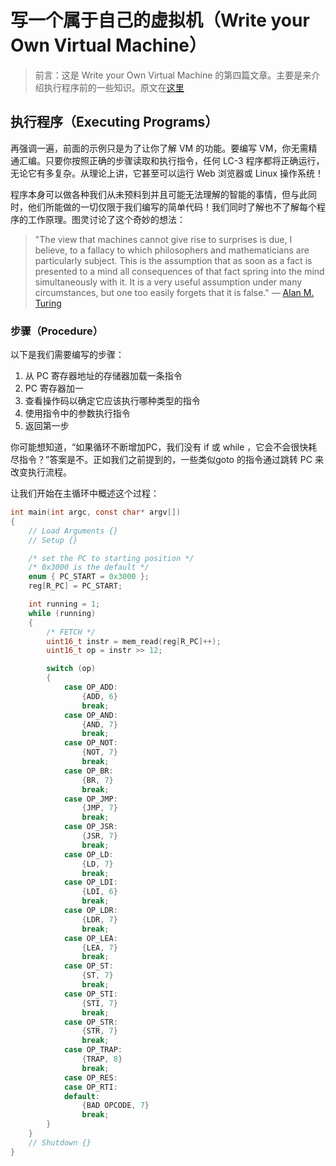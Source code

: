 # 写一个属于自己的虚拟机（Write your Own Virtual Machine）

> 前言：这是 Write your Own Virtual Machine 的第四篇文章。主要是来介绍执行程序前的一些知识。原文在[这里](https://justinmeiners.github.io/lc3-vm/)



## 执行程序（Executing Programs）

再强调一遍，前面的示例只是为了让你了解 VM 的功能。要编写 VM，你无需精通汇编。只要你按照正确的步骤读取和执行指令，任何 LC-3 程序都将正确运行，无论它有多复杂。从理论上讲，它甚至可以运行 Web 浏览器或 Linux 操作系统！



程序本身可以做各种我们从未预料到并且可能无法理解的智能的事情，但与此同时，他们所能做的一切仅限于我们编写的简单代码！我们同时了解也不了解每个程序的工作原理。图灵讨论了这个奇妙的想法：



> "The view that machines cannot give rise to surprises is due, I believe, to a fallacy to which philosophers and mathematicians are particularly subject. This is the assumption that as soon as a fact is presented to a mind all consequences of that fact spring into the mind simultaneously with it. It is a very useful assumption under many circumstances, but one too easily forgets that it is false." — [Alan M. Turing](https://academic.oup.com/mind/article-pdf/LIX/236/433/9866119/433.pdf)



### 步骤（Procedure）

以下是我们需要编写的步骤：



1. 从 PC 寄存器地址的存储器加载一条指令
2. PC 寄存器加一
3. 查看操作码以确定它应该执行哪种类型的指令
4. 使用指令中的参数执行指令
5. 返回第一步



你可能想知道，“如果循环不断增加PC，我们没有 if 或 while ，它会不会很快耗尽指令？”答案是不。正如我们之前提到的，一些类似goto 的指令通过跳转 PC 来改变执行流程。



让我们开始在主循环中概述这个过程：



```c
int main(int argc, const char* argv[])
{
    // Load Arguments {}
    // Setup {}

    /* set the PC to starting position */
    /* 0x3000 is the default */
    enum { PC_START = 0x3000 };
    reg[R_PC] = PC_START;

    int running = 1;
    while (running)
    {
        /* FETCH */
        uint16_t instr = mem_read(reg[R_PC]++);
        uint16_t op = instr >> 12;

        switch (op)
        {
            case OP_ADD:
                {ADD, 6}
                break;
            case OP_AND:
                {AND, 7}
                break;
            case OP_NOT:
                {NOT, 7}
                break;
            case OP_BR:
                {BR, 7}
                break;
            case OP_JMP:
                {JMP, 7}
                break;
            case OP_JSR:
                {JSR, 7}
                break;
            case OP_LD:
                {LD, 7}
                break;
            case OP_LDI:
                {LDI, 6}
                break;
            case OP_LDR:
                {LDR, 7}
                break;
            case OP_LEA:
                {LEA, 7}
                break;
            case OP_ST:
                {ST, 7}
                break;
            case OP_STI:
                {STI, 7}
                break;
            case OP_STR:
                {STR, 7}
                break;
            case OP_TRAP:
                {TRAP, 8}
                break;
            case OP_RES:
            case OP_RTI:
            default:
                {BAD OPCODE, 7}
                break;
        }
    }
    // Shutdown {}
}
```







